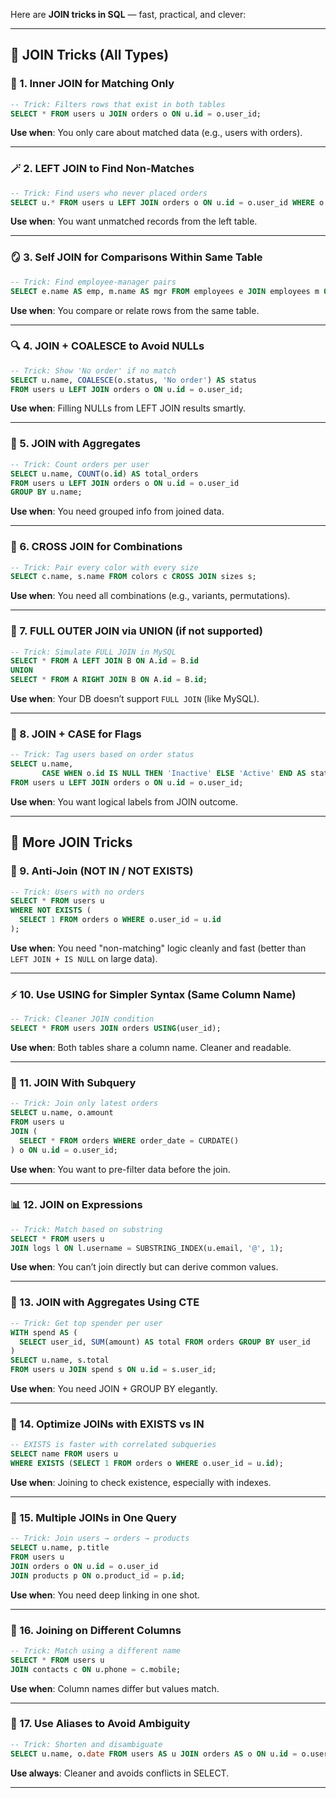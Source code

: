 Here are **JOIN tricks in SQL** — fast, practical, and clever:

---

## 🧩 **JOIN Tricks (All Types)**

### 🧠 1. **Inner JOIN for Matching Only**

```sql
-- Trick: Filters rows that exist in both tables
SELECT * FROM users u JOIN orders o ON u.id = o.user_id;
```

**Use when**: You only care about matched data (e.g., users with orders).

---

### 🪄 2. **LEFT JOIN to Find Non-Matches**

```sql
-- Trick: Find users who never placed orders
SELECT u.* FROM users u LEFT JOIN orders o ON u.id = o.user_id WHERE o.id IS NULL;
```

**Use when**: You want unmatched records from the left table.

---

### 🪞 3. **Self JOIN for Comparisons Within Same Table**

```sql
-- Trick: Find employee-manager pairs
SELECT e.name AS emp, m.name AS mgr FROM employees e JOIN employees m ON e.manager_id = m.id;
```

**Use when**: You compare or relate rows from the same table.

---

### 🔍 4. **JOIN + COALESCE to Avoid NULLs**

```sql
-- Trick: Show 'No order' if no match
SELECT u.name, COALESCE(o.status, 'No order') AS status
FROM users u LEFT JOIN orders o ON u.id = o.user_id;
```

**Use when**: Filling NULLs from LEFT JOIN results smartly.

---

### 🧮 5. **JOIN with Aggregates**

```sql
-- Trick: Count orders per user
SELECT u.name, COUNT(o.id) AS total_orders
FROM users u LEFT JOIN orders o ON u.id = o.user_id
GROUP BY u.name;
```

**Use when**: You need grouped info from joined data.

---

### 🧬 6. **CROSS JOIN for Combinations**

```sql
-- Trick: Pair every color with every size
SELECT c.name, s.name FROM colors c CROSS JOIN sizes s;
```

**Use when**: You need all combinations (e.g., variants, permutations).

---

### 🧰 7. **FULL OUTER JOIN via UNION (if not supported)**

```sql
-- Trick: Simulate FULL JOIN in MySQL
SELECT * FROM A LEFT JOIN B ON A.id = B.id
UNION
SELECT * FROM A RIGHT JOIN B ON A.id = B.id;
```

**Use when**: Your DB doesn’t support `FULL JOIN` (like MySQL).

---

### 🚦 8. **JOIN + CASE for Flags**

```sql
-- Trick: Tag users based on order status
SELECT u.name, 
       CASE WHEN o.id IS NULL THEN 'Inactive' ELSE 'Active' END AS status
FROM users u LEFT JOIN orders o ON u.id = o.user_id;
```

**Use when**: You want logical labels from JOIN outcome.

---

## 🧠 More JOIN Tricks

### 🔄 9. **Anti-Join (NOT IN / NOT EXISTS)**

```sql
-- Trick: Users with no orders
SELECT * FROM users u
WHERE NOT EXISTS (
  SELECT 1 FROM orders o WHERE o.user_id = u.id
);
```

**Use when**: You need "non-matching" logic cleanly and fast (better than `LEFT JOIN + IS NULL` on large data).

---

### ⚡ 10. **Use USING for Simpler Syntax (Same Column Name)**

```sql
-- Trick: Cleaner JOIN condition
SELECT * FROM users JOIN orders USING(user_id);
```

**Use when**: Both tables share a column name. Cleaner and readable.

---

### 🧠 11. **JOIN With Subquery**

```sql
-- Trick: Join only latest orders
SELECT u.name, o.amount
FROM users u
JOIN (
  SELECT * FROM orders WHERE order_date = CURDATE()
) o ON u.id = o.user_id;
```

**Use when**: You want to pre-filter data before the join.

---

### 📊 12. **JOIN on Expressions**

```sql
-- Trick: Match based on substring
SELECT * FROM users u
JOIN logs l ON l.username = SUBSTRING_INDEX(u.email, '@', 1);
```

**Use when**: You can’t join directly but can derive common values.

---

### 🧮 13. **JOIN with Aggregates Using CTE**

```sql
-- Trick: Get top spender per user
WITH spend AS (
  SELECT user_id, SUM(amount) AS total FROM orders GROUP BY user_id
)
SELECT u.name, s.total
FROM users u JOIN spend s ON u.id = s.user_id;
```

**Use when**: You need JOIN + GROUP BY elegantly.

---

### 🚀 14. **Optimize JOINs with EXISTS vs IN**

```sql
-- EXISTS is faster with correlated subqueries
SELECT name FROM users u
WHERE EXISTS (SELECT 1 FROM orders o WHERE o.user_id = u.id);
```

**Use when**: Joining to check existence, especially with indexes.

---

### 🧲 15. **Multiple JOINs in One Query**

```sql
-- Trick: Join users → orders → products
SELECT u.name, p.title
FROM users u
JOIN orders o ON u.id = o.user_id
JOIN products p ON o.product_id = p.id;
```

**Use when**: You need deep linking in one shot.

---

### 🔄 16. **Joining on Different Columns**

```sql
-- Trick: Match using a different name
SELECT * FROM users u
JOIN contacts c ON u.phone = c.mobile;
```

**Use when**: Column names differ but values match.

---

### 💬 17. **Use Aliases to Avoid Ambiguity**

```sql
-- Trick: Shorten and disambiguate
SELECT u.name, o.date FROM users AS u JOIN orders AS o ON u.id = o.user_id;
```

**Use always**: Cleaner and avoids conflicts in SELECT.

---

